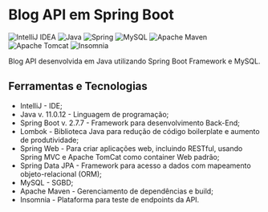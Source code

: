 # Blog API em Spring Boot
![IntelliJ IDEA](https://img.shields.io/badge/IntelliJIDEA-000000.svg?style=for-the-badge&logo=intellij-idea&logoColor=white) ![Java](https://img.shields.io/badge/java-%23ED8B00.svg?style=for-the-badge&logo=java&logoColor=white) ![Spring](https://img.shields.io/badge/spring-%236DB33F.svg?style=for-the-badge&logo=spring&logoColor=white) ![MySQL](https://img.shields.io/badge/mysql-%2300f.svg?style=for-the-badge&logo=mysql&logoColor=white) ![Apache Maven](https://img.shields.io/badge/Apache%20Maven-C71A36?style=for-the-badge&logo=Apache%20Maven&logoColor=white) ![Apache Tomcat](https://img.shields.io/badge/apache%20tomcat-%23F8DC75.svg?style=for-the-badge&logo=apache-tomcat&logoColor=black) ![Insomnia](https://img.shields.io/badge/Insomnia-black?style=for-the-badge&logo=insomnia&logoColor=5849BE)

Blog API desenvolvida em Java utilizando Spring Boot Framework e MySQL.

## Ferramentas e Tecnologias

- IntelliJ - IDE;
- Java v. 11.0.12 - Linguagem de programação;
- Spring Boot v. 2.7.7 - Framework para desenvolvimento Back-End;
- Lombok - Biblioteca Java para redução de código boilerplate e aumento de produtividade;
- Spring Web - Para criar aplicações web, incluindo RESTful, usando Spring MVC e Apache TomCat como container Web padrão;
- Spring Data JPA - Framework para acesso a dados com mapeamento objeto-relacional (ORM);
- MySQL - SGBD;
- Apache Maven - Gerenciamento de dependências e build;
- Insomnia - Plataforma para teste de endpoints da API.
